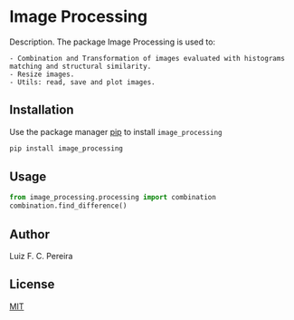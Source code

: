 # Image Processing

Description. 
The package Image Processing is used to:

	- Combination and Transformation of images evaluated with histograms matching and structural similarity.
	- Resize images.
	- Utils: read, save and plot images.

## Installation

Use the package manager [pip](https://pip.pypa.io/en/stable/) to install `image_processing`

```bash
pip install image_processing
```

## Usage

```python
from image_processing.processing import combination
combination.find_difference()
```

## Author
Luiz F. C. Pereira

## License
[MIT](https://choosealicense.com/licenses/mit/)